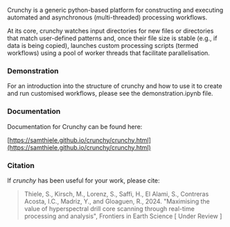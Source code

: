 Crunchy is a generic python-based platform for constructing and executing automated and asynchronous (multi-threaded) processing workflows. 

At its core, crunchy watches input directories for new files or directories that match user-defined patterns and, once their file size is stable (e.g., if data is being copied),
launches custom processing scripts (termed workflows) using a pool of worker threads that facilitate parallelisation. 


### Demonstration

For an introduction into the structure of crunchy and how to use it to create and run customised workflows, please see the demonstration.ipynb file. 

### Documentation

Documentation for Crunchy can be found here:

[https://samthiele.github.io/crunchy/crunchy.html](https://samthiele.github.io/crunchy/crunchy.html)

### Citation

If *crunchy* has been useful for your work, please cite:

> Thiele, S., Kirsch, M., Lorenz, S., Saffi, H., El Alami, S., Contreras Acosta, I.C., Madriz, Y., and Gloaguen, R., 2024. 
> "Maximising the value of hyperspectral drill core scanning through real-time processing and analysis", Frontiers in Earth Science [ Under Review ]
